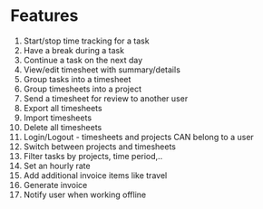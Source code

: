 # Features

1. Start/stop time tracking for a task
1. Have a break during a task
1. Continue a task on the next day
1. View/edit timesheet with summary/details
1. Group tasks into a timesheet
1. Group timesheets into a project
1. Send a timesheet for review to another user
1. Export all timesheets
1. Import timesheets
1. Delete all timesheets
1. Login/Logout - timesheets and projects CAN belong to a user
1. Switch between projects and timesheets
1. Filter tasks by projects, time period,..
1. Set an hourly rate
1. Add additional invoice items like travel
1. Generate invoice
1. Notify user when working offline

